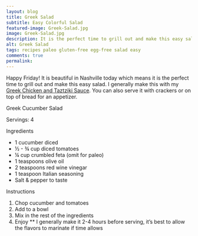 ```yaml
---
layout: blog
title: Greek Salad
subtitle: Easy Colorful Salad
featured-image: Greek-Salad.jpg
image: Greek-Salad.jpg
description: It is the perfect time to grill out and make this easy salad. I generally make this with my Greek Chicken and Tzatziki sauce.
alt: Greek Salad
tags: recipes paleo gluten-free egg-free salad easy
comments: true
permalink:
---
```

Happy Friday! It is beautiful in Nashville today which means it is the perfect time to grill out and make this easy salad. I generally make this with my [Greek Chicken and Taztziki Sauce](/2020/04/03/Greek-Tzatziki.html). You can also serve it with crackers or on top of bread for an appetizer.



Greek Cucumber Salad

Servings: 4

Ingredients

* 1 cucumber diced
* ½ - ¾ cup diced tomatoes
* ¼ cup crumbled feta (omit for paleo)
* 1 teaspoons olive oil
* 2 teaspoons red wine vinegar
* 1 teaspoon Italian seasoning
* Salt & pepper to taste

Instructions
1. Chop cucumber and tomatoes
2. Add to a bowl
3. Mix in the rest of the ingredients
4. Enjoy
** I generally make it 2-4 hours before serving, it’s best to allow the flavors to marinate if time allows
